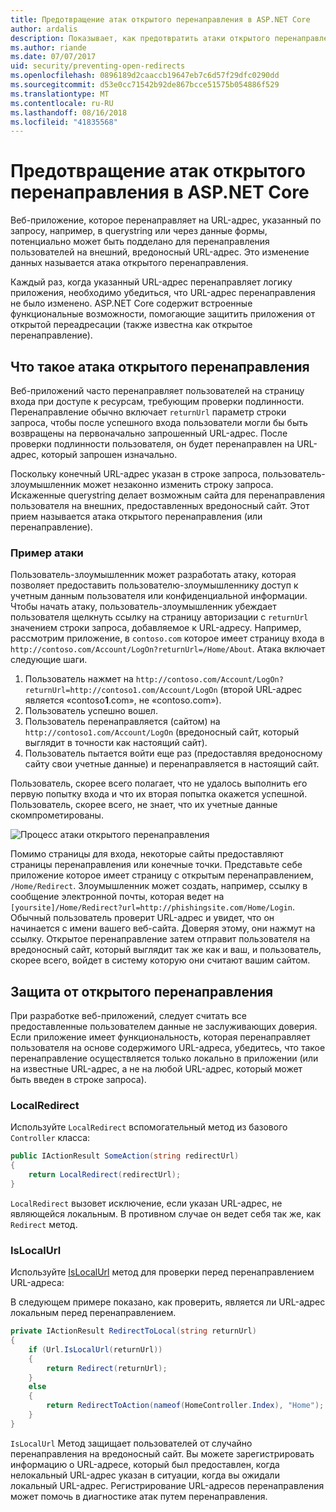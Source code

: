 ```yaml
---
title: Предотвращение атак открытого перенаправления в ASP.NET Core
author: ardalis
description: Показывает, как предотвратить атаки открытого перенаправления в приложении ASP.NET Core
ms.author: riande
ms.date: 07/07/2017
uid: security/preventing-open-redirects
ms.openlocfilehash: 0896189d2caaccb19647eb7c6d57f29dfc0290dd
ms.sourcegitcommit: d53e0cc71542b92de867bcce51575b054886f529
ms.translationtype: MT
ms.contentlocale: ru-RU
ms.lasthandoff: 08/16/2018
ms.locfileid: "41835568"
---
```

# <a name="prevent-open-redirect-attacks-in-aspnet-core"></a>Предотвращение атак открытого перенаправления в ASP.NET Core

Веб-приложение, которое перенаправляет на URL-адрес, указанный по запросу, например, в querystring или через данные формы, потенциально может быть подделано для перенаправления пользователей на внешний, вредоносный URL-адрес. Это изменение данных называется атака открытого перенаправления.

Каждый раз, когда указанный URL-адрес перенаправляет логику приложения, необходимо убедиться, что URL-адрес перенаправления не было изменено. ASP.NET Core содержит встроенные функциональные возможности, помогающие защитить приложения от открытой переадресации (также известна как открытое перенаправление).

## <a name="what-is-an-open-redirect-attack"></a>Что такое атака открытого перенаправления

Веб-приложений часто перенаправляет пользователей на страницу входа при доступе к ресурсам, требующим проверки подлинности. Перенаправление обычно включает `returnUrl` параметр строки запроса, чтобы после успешного входа пользователи могли бы быть возвращены на первоначально запрошенный URL-адрес. После проверки подлинности пользователя, он будет перенаправлен на URL-адрес, который запрошен изначально.

Поскольку конечный URL-адрес указан в строке запроса, пользователь-злоумышленник может незаконно изменить строку запроса. Искаженные querystring делает возможным сайта для перенаправления пользователя на внешних, предоставленных вредоносный сайт. Этот прием называется атака открытого перенаправления (или перенаправление).

### <a name="an-example-attack"></a>Пример атаки

Пользователь-злоумышленник может разработать атаку, которая позволяет предоставить пользователю-злоумышленнику доступ к учетным данным пользователя или конфиденциальной информации. Чтобы начать атаку, пользователь-злоумышленник убеждает пользователя щелкнуть ссылку на страницу авторизации с `returnUrl` значением строки запроса, добавляемое к URL-адресу. Например, рассмотрим приложение, в `contoso.com` которое имеет страницу входа в `http://contoso.com/Account/LogOn?returnUrl=/Home/About`. Атака включает следующие шаги.

1. Пользователь нажмет на `http://contoso.com/Account/LogOn?returnUrl=http://contoso1.com/Account/LogOn` (второй URL-адрес является «contoso**1**.com», не «contoso.com»).
2. Пользователь успешно вошел.
3. Пользователь перенаправляется (сайтом) на `http://contoso1.com/Account/LogOn` (вредоносный сайт, который выглядит в точности как настоящий сайт).
4. Пользователь пытается войти еще раз (предоставляя вредоносному сайту свои учетные данные) и перенаправляется в настоящий сайт.

Пользователь, скорее всего полагает, что не удалось выполнить его первую попытку входа и что их вторая попытка окажется успешной. Пользователь, скорее всего, не знает, что их учетные данные скомпрометированы.

![Процесс атаки открытого перенаправления](preventing-open-redirects/_static/open-redirection-attack-process.png)

Помимо страницы для входа, некоторые сайты предоставляют страницы перенаправления или конечные точки. Представьте себе приложение которое имеет страницу с открытым перенаправлением, `/Home/Redirect`. Злоумышленник может создать, например, ссылку в сообщение электронной почты, которая ведет на `[yoursite]/Home/Redirect?url=http://phishingsite.com/Home/Login`. Обычный пользователь проверит URL-адрес и увидет, что он начинается с имени вашего веб-сайта. Доверяя этому, они нажмут на ссылку. Открытое перенаправление затем отправит пользователя на вредоносный сайт, который выглядит так же как и ваш, и пользователь, скорее всего, войдет в систему которую они считают вашим сайтом.

## <a name="protecting-against-open-redirect-attacks"></a>Защита от открытого перенаправления

При разработке веб-приложений, следует считать все предоставленные пользователем данные не заслуживающих доверия. Если приложение имеет функциональность, которая перенаправляет пользователя на основе содержимого URL-адреса, убедитесь, что такое перенаправление осуществляется только локально в приложении (или на известные URL-адрес, а не на любой URL-адрес, который может быть введен в строке запроса).

### <a name="localredirect"></a>LocalRedirect

Используйте `LocalRedirect` вспомогательный метод из базового `Controller` класса:

```csharp
public IActionResult SomeAction(string redirectUrl)
{
    return LocalRedirect(redirectUrl);
}
```

`LocalRedirect` вызовет исключение, если указан URL-адрес, не являющейся локальным. В противном случае он ведет себя так же, как `Redirect` метод.

### <a name="islocalurl"></a>IsLocalUrl

Используйте [IsLocalUrl](/dotnet/api/Microsoft.AspNetCore.Mvc.IUrlHelper?view=aspnetcore-2.0#Microsoft_AspNetCore_Mvc_IUrlHelper_IsLocalUrl_System_String_) метод для проверки перед перенаправлением URL-адреса:

В следующем примере показано, как проверить, является ли URL-адрес локальным перед перенаправлением.

```csharp
private IActionResult RedirectToLocal(string returnUrl)
{
    if (Url.IsLocalUrl(returnUrl))
    {
        return Redirect(returnUrl);
    }
    else
    {
        return RedirectToAction(nameof(HomeController.Index), "Home");
    }
}
```

`IsLocalUrl` Метод защищает пользователей от случайно перенаправления на вредоносный сайт. Вы можете зарегистрировать информацию о URL-адресе, который был предоставлен, когда нелокальный URL-адрес указан в ситуации, когда вы ожидали локальный URL-адрес. Регистрирование URL-адресов перенаправления может помочь в диагностике атак путем перенаправления.
